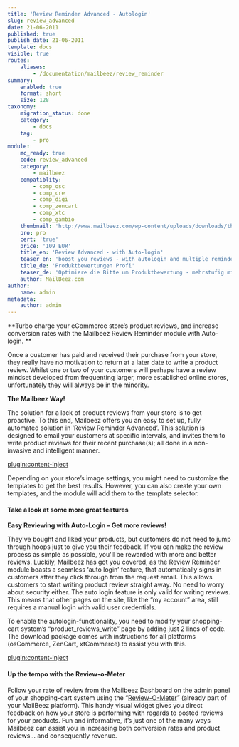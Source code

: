 ```yaml
---
title: 'Review Reminder Advanced - Autologin'
slug: review_advanced
date: 21-06-2011
published: true
publish_date: 21-06-2011
template: docs
visible: true
routes:
    aliases:
        - /documentation/mailbeez/review_reminder
summary:
    enabled: true
    format: short
    size: 128
taxonomy:
    migration_status: done
    category:
        - docs
    tag:
        - pro
module:
    mc_ready: true
    code: review_advanced
    category:
        - mailbeez
    compatiblity:
        - comp_osc
        - comp_cre
        - comp_digi
        - comp_zencart
        - comp_xtc
        - comp_gambio
    thumbnail: 'http://www.mailbeez.com/wp-content/uploads/downloads/thumbnails/2011/08/star_plus.png'
    pro: pro
    cert: 'true'
    price: '109 EUR'
    title_en: 'Review Advanced - with Auto-login'
    teaser_en: 'boost you reviews - with autologin and multiple reminders'
    title_de: 'Produktbewertungen Profi'
    teaser_de: 'Optimiere die Bitte um Produktbewertung - mehrstufig mit Autologin'
    author: MailBeez.com
author:
    name: admin
metadata:
    author: admin
---
```


**Turbo charge your eCommerce store’s product reviews, and increase conversion rates with the Mailbeez Review Reminder module with Auto-login. **

Once a customer has paid and received their purchase from your store, they really have no motivation to return at a later date to write a product review. Whilst one or two of your customers will perhaps have a review mindset developed from frequenting larger, more established online stores, unfortunately they will always be in the minority.

**The Mailbeez Way!**

The solution for a lack of product reviews from your store is to get proactive. To this end, Mailbeez offers you an easy to set up, fully automated solution in ‘Review Reminder Advanced’. This solution is designed to email your customers at specific intervals, and invites them to write product reviews for their recent purchase(s); all done in a non-invasive and intelligent manner.

[plugin:content-inject](/content_blocks/pro_responsive_template)


Depending on your store’s image settings, you might need to customize the templates to get the best results. However, you can also create your own templates, and the module will add them to the template selector.

#### Take a look at some more great features

**Easy Reviewing with Auto-Login – Get more reviews!**

They've bought and liked your products, but customers do not need to jump through hoops just to give you their feedback. If you can make the review process as simple as possible, you'll be rewarded with more and better reviews. Luckily, Mailbeez has got you covered, as the Review Reminder module boasts a seamless ‘auto login’ feature, that automatically signs in customers after they click through from the request email. This allows customers to start writing product review straight away. No need to worry about security either. The auto login feature is only valid for writing reviews. This means that other pages on the site, like the “my account” area, still requires a manual login with valid user credentials. 

To enable the autologin-functionality, you need to modify your shopping-cart system’s “product\_reviews\_write” page by adding just 2 lines of code. The download package comes with instructions for all platforms (osCommerce, ZenCart, xtCommerce) to assist you with this.


[plugin:content-inject](/content_blocks/pro_common_advantage)


#### Up the tempo with the Review-o-Meter

Follow your rate of review from the Mailbeez Dashboard on the admin panel of your shopping-cart system using the “[Review-O-Meter](/documentation/dashboardbeez/dashboard_review_o_meter/ "Review-O-Meter")” (already part of your MailBeez platform). This handy visual widget gives you direct feedback on how your store is performing with regards to posted reviews for your products. Fun and informative, it’s just one of the many ways Mailbeez can assist you in increasing both conversion rates and product reviews... and consequently revenue.
